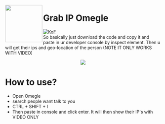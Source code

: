 <a href="https://dsc.gg/kof/"><img width="120" height="120" align="left" style="float: left" src="https://logolook.net/wp-content/uploads/2021/11/Omegle-Logo-1280x720.png"></a>
# Grab IP Omegle

[![KoF](https://img.shields.io/discord/857314563639476275?color=5865F2&logo=discord&logoColor=white&style=for-the-badge)](https://dsc.gg/kof/)
<br>
So basically just download the code and copy it and paste in ur developer console by inspect element. Then u will get their ips and geo-location of the person (NOTE IT ONLY WORKS WITH VIDEO)

<p align="center">
<img src="https://codingshiksha.com/wp-content/uploads/2022/03/Screenshot_336.png?ezimgfmt=ng:webp/ngcb23"</a>
</a>

# How to use?
- Open Omegle
- search people want talk to you
- CTRL + SHIFT + I 
- Then paste in console and click enter. It will then show their IP's with VIDEO ONLY
